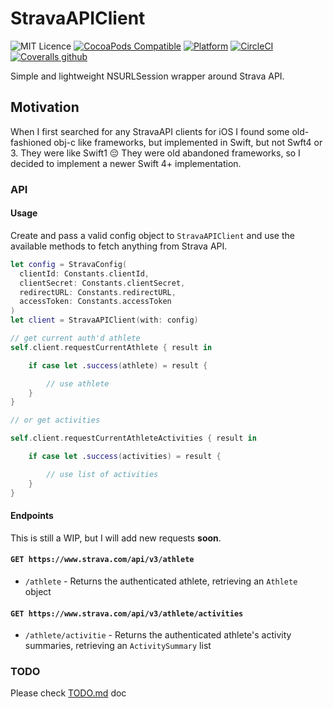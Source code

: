 # StravaAPIClient

![MIT Licence](https://img.shields.io/badge/license-MIT-blue.svg)
[![CocoaPods Compatible](https://img.shields.io/cocoapods/v/stravaapiclient-swift.svg)](https://img.shields.io/cocoapods/v/stravaapiclient-swift.svg)
[![Platform](https://img.shields.io/cocoapods/p/stravaapiclient-swift.svg?style=flat)](http://cocoadocs.org/docsets/stravaapiclient-swift)
[![CircleCI](https://img.shields.io/circleci/project/github/crsantos/stravaapiclient-swift.svg)](https://circleci.com/gh/crsantos/stravaapiclient-swift) [![Coveralls github](https://img.shields.io/coveralls/github/crsantos/stravaapiclient-swift.svg)](https://codecov.io/gh/crsantos/stravaapiclient-swift)

Simple and lightweight NSURLSession wrapper around Strava API.

## Motivation

When I first searched for any StravaAPI clients for iOS I found some old-fashioned obj-c like frameworks, but implemented in Swift, but not Swft4 or 3. They were like Swift1 😔
They were old abandoned frameworks, so I decided to implement a newer Swift 4+ implementation.

### API

#### Usage

Create and pass a valid config object to `StravaAPIClient` and use the available methods to fetch anything from Strava API.

```swift
let config = StravaConfig(
  clientId: Constants.clientId,
  clientSecret: Constants.clientSecret,
  redirectURL: Constants.redirectURL,
  accessToken: Constants.accessToken
)
let client = StravaAPIClient(with: config)

// get current auth'd athlete
self.client.requestCurrentAthlete { result in

    if case let .success(athlete) = result {

        // use athlete
    }
}

// or get activities

self.client.requestCurrentAthleteActivities { result in

    if case let .success(activities) = result {

        // use list of activities
    }
}
```

#### Endpoints

This is still a WIP,  but I will add new requests **soon**.

#### `GET https://www.strava.com/api/v3/athlete`

* `/athlete` - Returns the authenticated athlete, retrieving an `Athlete` object

#### `GET https://www.strava.com/api/v3/athlete/activities`

* `/athlete/activitie` - Returns the authenticated athlete's activity summaries, retrieving an `ActivitySummary` list

### TODO

Please check [TODO.md](./TODO.md) doc

